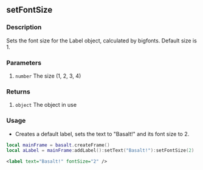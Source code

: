 ## setFontSize

### Description

Sets the font size for the Label object, calculated by bigfonts. Default size is 1.

### Parameters

1. `number` The size (1, 2, 3, 4)

### Returns

1. `object` The object in use

### Usage

* Creates a default label, sets the text to "Basalt!" and its font size to 2.

```lua
local mainFrame = basalt.createFrame()
local aLabel = mainFrame:addLabel():setText("Basalt!"):setFontSize(2)
```

```xml
<label text="Basalt!" fontSize="2" />
```
